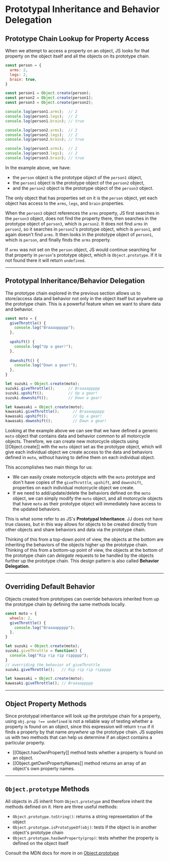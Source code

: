 
# Prototypal Inheritance and Behavior Delegation

## Prototype Chain Lookup for Property Access

When we attempt to access a property on an object, JS looks for that property on the object itself and all the objects on its prototype chain.

```js
const person = {
  arms: 2,
  legs: 2,
  brain: true,
}

const person1 = Object.create(person);
const person2 = Object.create(person1);
const person3 = Object.create(person2);

console.log(person1.arms);  // 2
console.log(person1.legs);  // 2
console.log(person1.brain); // true

console.log(person2.arms);  // 2
console.log(person2.legs);  // 2
console.log(person2.brain); // true

console.log(person3.arms);  // 2
console.log(person3.legs);  // 2
console.log(person3.brain); // true
```

In the example above, we have:

- the `person` object is the prototype object of the `person1` object,
- the `person1` object is the prototype object of the `person2` object,
- and the `person2` object is the prototype object of the `person3` object.

The only object that has properties set on it is the `person` object, yet each object has access to the `arms`, `legs`, and `brain` properties.

When the `person3` object references the `arms` property, JS first searches in the `person3` object, does not find the property there, then searches in the prototype object of `person3`, which is `person2`. It does not find `arms` in `person2`, so it searches in `person2`'s prototype object, which is `person1`, and again doesn't find `arms`. It then looks in the prototype object of `person1`, which is `person`, and finally finds the `arms` property.

If `arms` was not set on the `person` object, JS would continue searching for that property in `person`'s prototype object, which is `Object.prototype`. If it is not found there it will return `undefined`.

---

## Prototypal Inheritance/Behavior Delegation

The prototype chain explored in the previous section allows us to store/access data and behavior not only in the object itself but anywhere up the prototype chain. This is a powerful feature when we want to share data and behavior.

```js
const moto = {
  giveThrottle() {
    console.log("Braaaappppp");
  },
  
  upshift() {
    console.log("Up a gear!");
  },
  
  downshift() {
    console.log("Down a gear!");
  },
}

let suzuki = Object.create(moto);
suzuki.giveThrottle();      // Braaaappppp
suzuki.upshift();           // Up a gear!
suzuki.downshift();         // Down a gear!

let kawasaki = Object.create(moto);
kawasaki.giveThrottle();      // Braaaappppp
kawasaki.upshift();           // Up a gear!
kawasaki.downshift();         // Down a gear!
```

Looking at the example above we can see that we have defined a generic `moto` object that contains data and behavior common to all motorcycle objects. Therefore, we can create new motorcycle objects using [[Object.create]] with the `moto` object set as the prototype object, which will give each individual object we create access to the data and behaviors defined in `moto`, without having to define them on each individual object.

This accomplishes two main things for us:

- We can easily create motorcycle objects with the `moto` prototype and don't have copies of the `giveThrottle`, `upshift`, and `downshift`, properties on each individual motorcycle object we create.
- If we need to add/update/delete the behaviors defined on the `moto` object, we can simply modify the `moto` object, and all motorcycle objects that have `moto` as their prototype object will immediately have access to the updated behaviors.

This is what some refer to as JS's **Prototypal Inheritance**. JJ does not have true classes, but in this way allows for objects to be created directly from other objects and share behaviors and data via the prototype chain.

Thinking of this from a top-down point of view, the objects at the bottom are inheriting the behaviors of the objects higher up the prototype chain. Thinking of this from a bottom-up point of view, the objects at the bottom of the prototype chain can _delegate_ requests to be handled by the objects further up the prototype chain. This design pattern is also called **Behavior Delegation**.

---

## Overriding Default Behavior

Objects created from prototypes can override behaviors inherited from up the prototype chain by defining the same methods locally.

```js
const moto = {
  wheels: 2,
  giveThrottle() {
    console.log("Braaaappppp");
  },
}

let suzuki = Object.create(moto);
suzuki.giveThrottle = function() { 
  console.log("Rip rip rip rippppp");
}
// overriding the behavior of giveThrottle
suzuki.giveThrottle();   // Rip rip rip rippppp

let kawasaki = Object.create(moto);
kawasaki.giveThrottle(); // Braaaappppp
```

---

## Object Property Methods

Since prototypal inheritance will look up the prototype chain for a property, using `obj.prop !== undefined` is not a reliable way of testing whether a property is found on an object, since this expression will return `true` if it finds a property by that name _anywhere_ up the prototype chain. JS supplies us with two methods that can help us determine if an object contains a particular property.

- [[Object.hasOwnProperty]] method tests whether a property is found on an object.
- [[Object.getOwnPropertyNames]] method returns an array of an object's own property names.

---

## `Object.prototype` Methods

All objects in JS inherit from `Object.prototype` and therefore inherit the methods defined on it. Here are three useful methods:

- `Object.prototype.toString()`: returns a string representation of the object
- `Object.prototype.isPrototypeOf(obj)`: tests if the object is in another object's prototype chain
- `Object.prototype.hasOwnProperty(prop)`: tests whether the property is defined on the object itself

Consult the MDN docs for more in on [Object.prototype](https://developer.mozilla.org/en-US/docs/Web/JavaScript/Reference/Global_Objects/Object)
